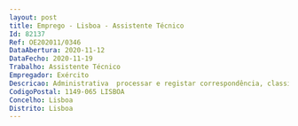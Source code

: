 ```yaml
--- 
layout: post
title: Emprego - Lisboa - Assistente Técnico
Id: 82137
Ref: OE202011/0346
DataAbertura: 2020-11-12
DataFecho: 2020-11-19
Trabalho: Assistente Técnico
Empregador: Exército
Descricao: Administrativa  processar e registar correspondência, classificar e arquivarprocessos administrativos, elaborar notas, ofícios, e outros documentos, atualizarbase de dados, preparar relatórios e correspondência de rotina, transcreverinformação para computadores e rececionar, acionar, e informar os contatosestabelecidos.
CodigoPostal: 1149-065 LISBOA
Concelho: Lisboa
Distrito: Lisboa
--- 
```

